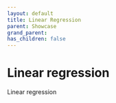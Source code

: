 ```yaml
---
layout: default
title: Linear Regression
parent: Showcase
grand_parent: 
has_children: false
---
```


# Linear regression

Linear regression

<div data-ref="documentation/linearRegression"></div>
<script src="/dataspot/samples/linearRegression.js"></script>
